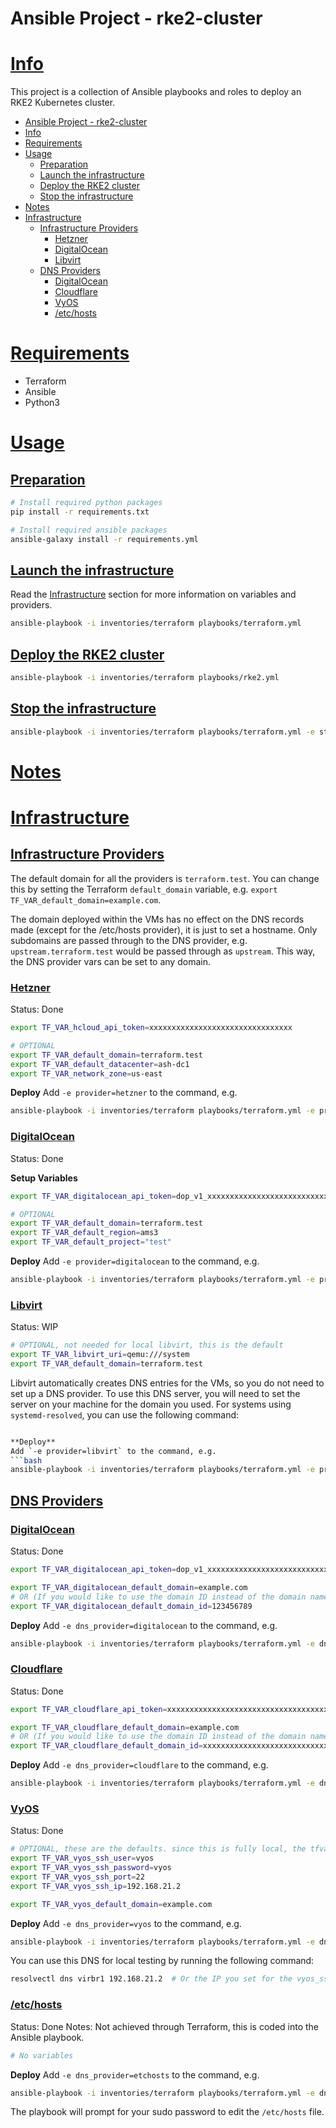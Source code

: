 Ansible Project - rke2-cluster
========================================

# [Info](#info)
This project is a collection of Ansible playbooks and roles to deploy an RKE2 Kubernetes cluster.

- [Ansible Project - rke2-cluster](#ansible-project---rke2-cluster)
- [Info](#info)
- [Requirements](#requirements)
- [Usage](#usage)
  - [Preparation](#preparation)
  - [Launch the infrastructure](#launch-the-infrastructure)
  - [Deploy the RKE2 cluster](#deploy-the-rke2-cluster)
  - [Stop the infrastructure](#stop-the-infrastructure)
- [Notes](#notes)
- [Infrastructure](#infrastructure)
  - [Infrastructure Providers](#infrastructure-providers)
    - [Hetzner](#hetzner)
    - [DigitalOcean](#digitalocean)
    - [Libvirt](#libvirt)
  - [DNS Providers](#dns-providers)
    - [DigitalOcean](#digitalocean-1)
    - [Cloudflare](#cloudflare)
    - [VyOS](#vyos)
    - [/etc/hosts](#etchosts)

# [Requirements](#req)
- Terraform
- Ansible
- Python3

# [Usage](#usage)

## [Preparation](#prep)
```bash
# Install required python packages
pip install -r requirements.txt

# Install required ansible packages
ansible-galaxy install -r requirements.yml
```

## [Launch the infrastructure](#launch)
Read the [Infrastructure](#infra) section for more information on variables and providers.
```bash
ansible-playbook -i inventories/terraform playbooks/terraform.yml
```

## [Deploy the RKE2 cluster](#deploy)
```bash
ansible-playbook -i inventories/terraform playbooks/rke2.yml
```

## [Stop the infrastructure](#stop)
```bash
ansible-playbook -i inventories/terraform playbooks/terraform.yml -e state=destroy
```

# [Notes](#notes)

# [Infrastructure](#infra)

## [Infrastructure Providers](#providers)

The default domain for all the providers is `terraform.test`. You can change this by setting the Terraform `default_domain` variable, e.g. `export TF_VAR_default_domain=example.com`.

The domain deployed within the VMs has no effect on the DNS records made (except for the /etc/hosts provider), it is just to set a hostname. Only subdomains are passed through to the DNS provider, e.g. `upstream.terraform.test` would be passed through as `upstream`. This way, the DNS provider vars can be set to any domain.

### [Hetzner](#hetzner)
Status: Done  

```bash
export TF_VAR_hcloud_api_token=xxxxxxxxxxxxxxxxxxxxxxxxxxxxxxxx

# OPTIONAL
export TF_VAR_default_domain=terraform.test
export TF_VAR_default_datacenter=ash-dc1
export TF_VAR_network_zone=us-east
```

**Deploy**
Add `-e provider=hetzner` to the command, e.g.
```bash
ansible-playbook -i inventories/terraform playbooks/terraform.yml -e provider=hetzner
```


### [DigitalOcean](#digitalocean)
Status: Done

**Setup Variables**
```bash
export TF_VAR_digitalocean_api_token=dop_v1_xxxxxxxxxxxxxxxxxxxxxxxxxxxxxxxxxxxxxxxxxxxxxxxxxxxxxxxxxxxxxxxxx

# OPTIONAL
export TF_VAR_default_domain=terraform.test
export TF_VAR_default_region=ams3
export TF_VAR_default_project="test"
```

**Deploy**
Add `-e provider=digitalocean` to the command, e.g.
```bash
ansible-playbook -i inventories/terraform playbooks/terraform.yml -e provider=digitalocean
```

### [Libvirt](#libvirt)
Status: WIP  

```bash
# OPTIONAL, not needed for local libvirt, this is the default
export TF_VAR_libvirt_uri=qemu:///system
export TF_VAR_default_domain=terraform.test


```

Libvirt automatically creates DNS entries for the VMs, so you do not need to set up a DNS provider.
To use this DNS server, you will need to set the server on your machine for the domain you used.
For systems using `systemd-resolved`, you can use the following command:
```bash

**Deploy**
Add `-e provider=libvirt` to the command, e.g.
```bash
ansible-playbook -i inventories/terraform playbooks/terraform.yml -e provider=libvirt
```

## [DNS Providers](#dns)

### [DigitalOcean](#digitalocean-dns)
Status: Done

```bash
export TF_VAR_digitalocean_api_token=dop_v1_xxxxxxxxxxxxxxxxxxxxxxxxxxxxxxxxxxxxxxxxxxxxxxxxxxxxxxxxxxxxxxxxx

export TF_VAR_digitalocean_default_domain=example.com
# OR (If you would like to use the domain ID instead of the domain name)
export TF_VAR_digitalocean_default_domain_id=123456789

```

**Deploy**
Add `-e dns_provider=digitalocean` to the command, e.g.

```bash
ansible-playbook -i inventories/terraform playbooks/terraform.yml -e dns_provider=digitalocean
```

### [Cloudflare](#cloudflare)
Status: Done

```bash
export TF_VAR_cloudflare_api_token=xxxxxxxxxxxxxxxxxxxxxxxxxxxxxxxxxxxxxxxx

export TF_VAR_cloudflare_default_domain=example.com
# OR (If you would like to use the domain ID instead of the domain name)
export TF_VAR_cloudflare_default_domain_id=xxxxxxxxxxxxxxxxxxxxxxxxxxxxxxxx

```

**Deploy**
Add `-e dns_provider=cloudflare` to the command, e.g.

```bash
ansible-playbook -i inventories/terraform playbooks/terraform.yml -e dns_provider=cloudflare
```

### [VyOS](#vyos)
Status: Done

```bash
# OPTIONAL, these are the defaults. since this is fully local, the tfvars already have these values
export TF_VAR_vyos_ssh_user=vyos
export TF_VAR_vyos_ssh_password=vyos
export TF_VAR_vyos_ssh_port=22
export TF_VAR_vyos_ssh_ip=192.168.21.2

export TF_VAR_vyos_default_domain=example.com

```

**Deploy**
Add `-e dns_provider=vyos` to the command, e.g.

```bash
ansible-playbook -i inventories/terraform playbooks/terraform.yml -e dns_provider=vyos
```

You can use this DNS for local testing by running the following command:
```bash
resolvectl dns virbr1 192.168.21.2  # Or the IP you set for the vyos_ssh_ip
```

### [/etc/hosts](#etchosts)
Status: Done
Notes: Not achieved through Terraform, this is coded into the Ansible playbook.

```bash
# No variables
```

**Deploy**
Add `-e dns_provider=etchosts` to the command, e.g.

```bash
ansible-playbook -i inventories/terraform playbooks/terraform.yml -e dns_provider=etchosts
```
The playbook will prompt for your sudo password to edit the `/etc/hosts` file.

